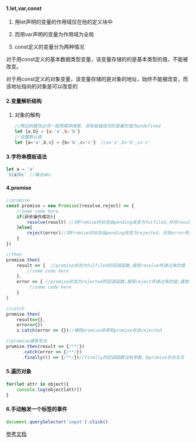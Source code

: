 #### 1.let,var,const

1. 用let声明的变量的作用域仅在他的定义块中

2. 而用var声明的变量为作用域为全局

3. const定义的变量分为两种情况

对于用const定义的基本数据类型变量，该变量存储的的是基本类型的值，不能被改变。

对于用const定义的对象变量，该变量存储的是对象的地址，始终不能被改变，而该地址指向的对象是可以改变的

#### 2.变量解析结构

1. 对象的解构

   ```javascript
   //两边的属性必须一致而顺序随意，没有赋值成功的变量的值为undefined
   let {a,b} = {a:'a',b:'b'}
   //设置默认值
   let {a='a',b,c} = {b='b',c='c'}  //a='a',b='b',c='c'
   ```

#### 3.字符串模板语法

```javascript
let a = 'a'
`${a}bc` //输出abc
```

#### 4.promise

```javascript
//promise
const promise = new Promise((resolve,reject) => {
    //some code here
    if(异步操作成功){
        resolve(reuslt) //将Promise的状态由pending改变为fulfiled,并将result传递出去
    }else{
        reject(error)//将Promise的状态由pending改变为rejected，并将error传递出去
    }
})

//then
promise.then(
    result => {  //promise状态为fulfiled的回调函数,接受resolve传递过来的值
        //some code here
    },
    error => { //promise状态为rejected的回调函数,接受reject传递过来的值;通常省略,让catch函数捕获
         //some code here
    }
)

//catch
promise.then(
    result=>{},
    error=>{})
    s.catch(error => {})//捕获promise异常和promise状态rejected

//promise通常写法
promise.then(result => {/**/})
	  .catch(error => {/**/})
	  .finally(() => {/**/})//finally的回调函数没有参数,与promise状态无关
```

#### 5.遍历对象

```javascript
for(let attr in object){
    console.log(object[attr])
}
```

#### 6.手动触发一个标签的事件

```javascript
document.querySelector('input').click()
```

[参考文档](https://www.runoob.com/jsref/met-document-queryselector.html)









